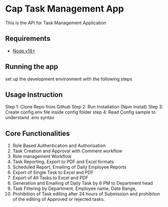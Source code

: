 # Cap Task Management App
This is the API for Task Management Application

## Requirements
- [Node v18+](https://nodejs.org/)

## Running the app
set up the development environment with the following steps


## Usage Instruction

Step 1: Clone Repo from Github
Step 2: Run Installation (Npm Install)
Step 3: Create config.env file inside config folder
step 4: Read Config sample to understand .env syntax

 
## Core Functionalities

1. Role Based Authentication and Authorisation
2. Task Creation and Approval with Comment workflow
3. Role management Workflow
4. Task Reporting, Export to PDF and Excel formats
5. Scheduled Report, Emailing of Daily Employee Reports
6. Export of Single Task to Excel and PDF
7. Export of All Tasks to Excel and PDF
8. Generation and Emailing of Daily Task by 6 PM to Department head
9. Task Filtering by Department, Employee name, Date Range, 
10. Prohibition of Task editing after 24 hours of Submission and prohibiton of the editing of Approved or rejected tasks.


